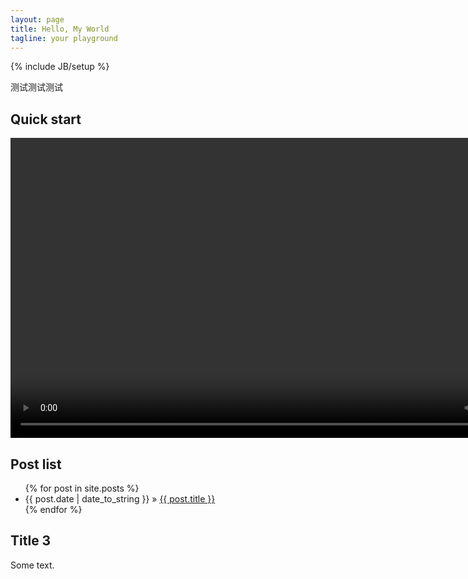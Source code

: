 ```yaml
---
layout: page
title: Hello, My World
tagline: your playground
---
```

{% include JB/setup %}

测试测试测试

## Quick start

<video width="854" height="480" src="/custom/Landy.mp4" controls="controls" onclick="_hmt.push(['_trackEvent', 'video', 'play', 'Landy预告片']);">
浏览器不支持 video 标签。
</video>

## Post list

<ul class="posts">
  {% for post in site.posts %}
    <li><span>{{ post.date | date_to_string }}</span> &raquo; <a href="{{ BASE_PATH }}{{ post.url }}">{{ post.title }}</a></li>
  {% endfor %}
</ul>

## Title 3

Some text.


